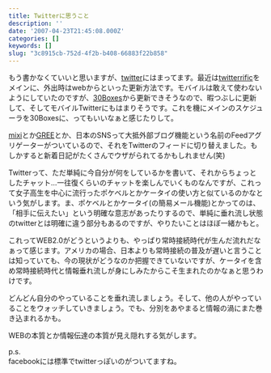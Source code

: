 ```yaml
---
title: Twitterに思うこと
description: ''
date: '2007-04-23T21:45:08.000Z'
categories: []
keywords: []
slug: "3c8915cb-752d-4f2b-b408-66883f22b858"
---
```

もう書かなくていいと思いますが、[twitter](http://twitter.com/)にはまってます。最近は[twitterrific](http://iconfactory.com/software/twitterrific)をメインに、外出時はwebからといった更新方法です。モバイルは敢えて使わないようにしていたのですが、[30Boxes](http://30boxes.com/)から更新できそうなので、暇つぶしに更新して、そしてモバイルTwitterにもはまりそうです。これを機にメインのスケジューラを30Boxesに、ってもいいなぁと感じたりして。

[mixi](http://mixi.jp/)とか[GREE](http://gree.jp/)とか、日本のSNSって大抵外部ブログ機能という名前のFeedアグリゲーターがついているので、それをTwitterのフィードに切り替えました。もしかすると新着日記がたくさんでウザがられてるかもしれません(笑)

Twitterって、ただ単純に今自分が何をしているかを書いて、それからちょっとしたチャット…一往復くらいのチャットを楽しんでいくものなんですが、これって女子高生を中心に流行ったポケベルとかケータイの使い方と似ているのかなという気がします。ま、ポケベルとかケータイ(の簡易メール機能)とかってのは、「相手に伝えたい」という明確な意志があったりするので、単純に垂れ流し状態のtwitterとは明確に違う部分もあるのですが、やりたいことはほぼ一緒かもと。

これってWEB2.0がどうというよりも、やっぱり常時接続時代が生んだ流れだなぁって感じます。アメリカの場合、日本よりも常時接続の普及が遅いと言うことは知っていても、今の現状がどうなのか把握できていないですが、ケータイを含め常時接続時代と情報垂れ流しが身にしみたからこそ生まれたのかなぁと思うわけです。

どんどん自分のやっていることを垂れ流しましょう。そして、他の人がやっていることをウォッチしていきましょう。でも、分別をあやまると情報の渦にまた巻き込まれるかも。

WEBの本質とか情報伝達の本質が見え隠れする気がします。

p.s.  
facebookには標準でtwitterっぽいのがついてますね。